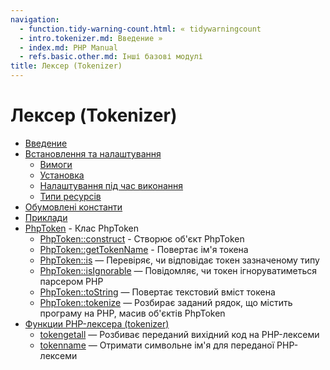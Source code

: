```yaml
---
navigation:
  - function.tidy-warning-count.html: « tidywarningcount
  - intro.tokenizer.md: Введение »
  - index.md: PHP Manual
  - refs.basic.other.md: Інші базові модулі
title: Лексер (Tokenizer)
---
```

# Лексер (Tokenizer)

-   [Введение](intro.tokenizer.md)
-   [Встановлення та налаштування](tokenizer.setup.md)
    -   [Вимоги](tokenizer.requirements.md)
    -   [Установка](tokenizer.installation.md)
    -   [Налаштування під час виконання](tokenizer.configuration.md)
    -   [Типи ресурсів](tokenizer.resources.md)
-   [Обумовлені константи](tokenizer.constants.md)
-   [Приклади](tokenizer.examples.md)
-   [PhpToken](class.phptoken.md) - Клас PhpToken
    -   [PhpToken::construct](phptoken.construct.md) - Створює об'єкт PhpToken
    -   [PhpToken::getTokenName](phptoken.gettokenname.md) - Повертає ім'я токена
    -   [PhpToken::is](phptoken.is.md) — Перевіряє, чи відповідає токен зазначеному типу
    -   [PhpToken::isIgnorable](phptoken.isignorable.md) — Повідомляє, чи токен ігноруватиметься парсером PHP
    -   [PhpToken::toString](phptoken.tostring.md) — Повертає текстовий вміст токена
    -   [PhpToken::tokenize](phptoken.tokenize.md) — Розбирає заданий рядок, що містить програму на PHP, масив об'єктів PhpToken
-   [Функции PHP-лексера (tokenizer)](ref.tokenizer.md)
    -   [tokengetall](function.token-get-all.html) — Розбиває переданий вихідний код на PHP-лексеми
    -   [tokenname](function.token-name.html) — Отримати символьне ім'я для переданої PHP-лексеми
